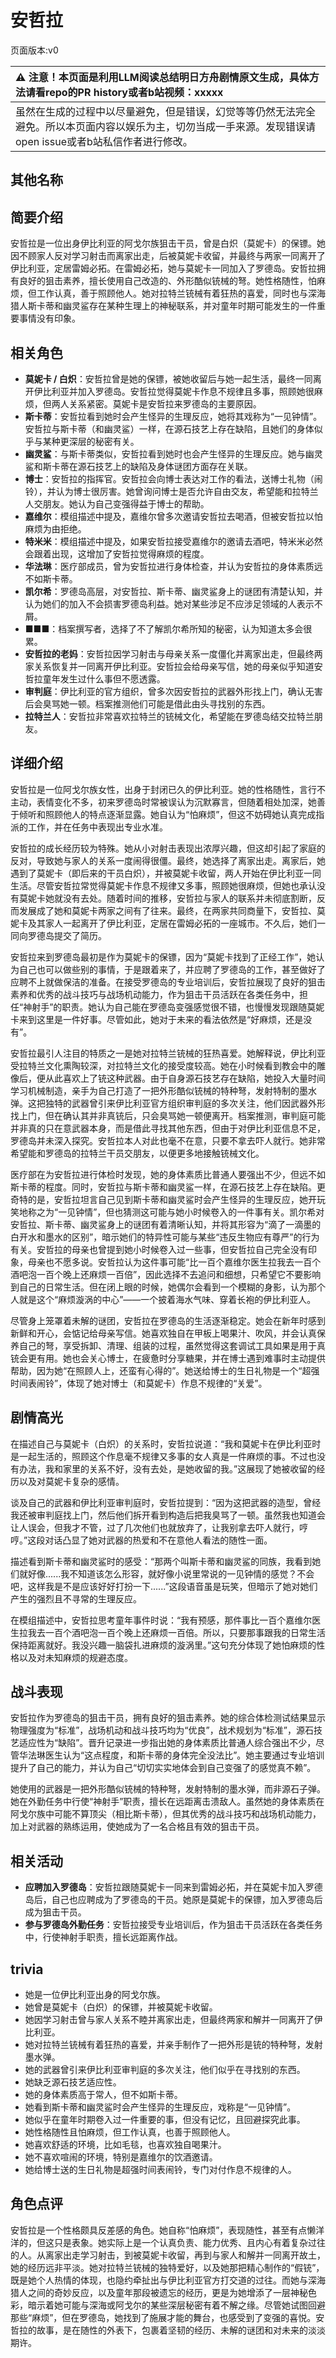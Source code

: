 # 安哲拉
页面版本:v0
 

| :warning: 注意！本页面是利用LLM阅读总结明日方舟剧情原文生成，具体方法请看repo的PR history或者b站视频：xxxxx           |
|:----------------------------|
| 虽然在生成的过程中以尽量避免，但是错误，幻觉等等仍然无法完全避免。所以本页面内容以娱乐为主，切勿当成一手来源。发现错误请open issue或者b站私信作者进行修改。|



## 其他名称

## 简要介绍
安哲拉是一位出身伊比利亚的阿戈尔族狙击干员，曾是白炽（莫妮卡）的保镖。她因不顾家人反对学习射击而离家出走，后被莫妮卡收留，并最终与两家一同离开了伊比利亚，定居雷姆必拓。在雷姆必拓，她与莫妮卡一同加入了罗德岛。安哲拉拥有良好的狙击素养，擅长使用自己改造的、外形酷似铳械的弩。她性格随性，怕麻烦，但工作认真，善于照顾他人。她对拉特兰铳械有着狂热的喜爱，同时也与深海猎人斯卡蒂和幽灵鲨存在某种生理上的神秘联系，并对童年时期可能发生的一件重要事情没有印象。
## 相关角色
-   **莫妮卡 / 白炽**：安哲拉曾是她的保镖，被她收留后与她一起生活，最终一同离开伊比利亚并加入罗德岛。安哲拉觉得莫妮卡作息不规律且多事，照顾她很麻烦，但两人关系紧密。莫妮卡是安哲拉来罗德岛的主要原因。
-   **斯卡蒂**：安哲拉看到她时会产生怪异的生理反应，她将其戏称为“一见钟情”。安哲拉与斯卡蒂（和幽灵鲨）一样，在源石技艺上存在缺陷，且她们的身体似乎与某种更深层的秘密有关。
-   **幽灵鲨**：与斯卡蒂类似，安哲拉看到她时也会产生怪异的生理反应。她与幽灵鲨和斯卡蒂在源石技艺上的缺陷及身体谜团方面存在关联。
-   **博士**：安哲拉的指挥官。安哲拉会向博士表达对工作的看法，送博士礼物（闹铃），并认为博士很厉害。她曾询问博士是否允许自由交友，希望能和拉特兰人交朋友。她认为自己变强得益于博士的帮助。
-   **嘉维尔**：模组描述中提及，嘉维尔曾多次邀请安哲拉去喝酒，但被安哲拉以怕麻烦为由拒绝。
-   **特米米**：模组描述中提及，如果安哲拉接受嘉维尔的邀请去酒吧，特米米必然会跟着出现，这增加了安哲拉觉得麻烦的程度。
-   **华法琳**：医疗部成员，曾为安哲拉进行身体检查，并认为安哲拉的身体素质远不如斯卡蒂。
-   **凯尔希**：罗德岛高层，对安哲拉、斯卡蒂、幽灵鲨身上的谜团有清楚认知，并认为她们的加入不会损害罗德岛利益。她对某些涉足不应涉足领域的人表示不屑。
-   **■■■**：档案撰写者，选择了不了解凯尔希所知的秘密，认为知道太多会很累。
-   **安哲拉的老妈**：安哲拉因学习射击与母亲关系一度僵化并离家出走，但最终两家关系恢复并一同离开伊比利亚。安哲拉会给母亲写信，她的母亲似乎知道安哲拉童年发生过什么事但不愿透露。
-   **审判庭**：伊比利亚的官方组织，曾多次因安哲拉的武器外形找上门，确认无害后会臭骂她一顿。档案推测他们可能是借此由头寻找别的东西。
-   **拉特兰人**：安哲拉非常喜欢拉特兰的铳械文化，希望能在罗德岛结交拉特兰朋友。
## 详细介绍
安哲拉是一位阿戈尔族女性，出身于封闭已久的伊比利亚。她的性格随性，言行不主动，表情变化不多，初来罗德岛时常被误认为沉默寡言，但随着相处加深，她善于倾听和照顾他人的特点逐渐显露。她自认为“怕麻烦”，但这不妨碍她认真完成指派的工作，并在任务中表现出专业水准。

安哲拉的成长经历较为特殊。她从小对射击表现出浓厚兴趣，但这却引起了家庭的反对，导致她与家人的关系一度闹得很僵。最终，她选择了离家出走。离家后，她遇到了莫妮卡（即后来的干员白炽），并被莫妮卡收留，两人开始在伊比利亚一同生活。尽管安哲拉常觉得莫妮卡作息不规律又多事，照顾她很麻烦，但她也承认没有莫妮卡她就没有去处。随着时间的推移，安哲拉与家人的联系并未彻底割断，反而发展成了她和莫妮卡两家之间有了往来。最终，在两家共同商量下，安哲拉、莫妮卡及其家人一起离开了伊比利亚，定居在雷姆必拓的一座城市。不久后，她们一同向罗德岛提交了简历。

安哲拉来到罗德岛最初是作为莫妮卡的保镖，因为“莫妮卡找到了正经工作”，她认为自己也可以做些别的事情，于是跟着来了，并应聘了罗德岛的工作，甚至做好了应聘不上就做保洁的准备。在接受罗德岛的专业培训后，安哲拉展现了良好的狙击素养和优秀的战斗技巧与战场机动能力，作为狙击干员活跃在各类任务中，担任“神射手”的职责。她认为自己能在罗德岛变强感觉很不错，也慢慢发现跟随莫妮卡来到这里是一件好事。尽管如此，她对于未来的看法依然是“好麻烦，还是没有”。

安哲拉最引人注目的特质之一是她对拉特兰铳械的狂热喜爱。她解释说，伊比利亚受拉特兰文化熏陶较深，对拉特兰文化的接受度较高。她在小时候看到教会中的雕像后，便从此喜欢上了铳这种武器。由于自身源石技艺存在缺陷，她投入大量时间学习机械制造，亲手为自己打造了一把外形酷似铳械的特种弩，发射特制的墨水弹。这把独特的武器曾引来伊比利亚官方组织审判庭的多次关注，他们因武器外形找上门，但在确认其并非真铳后，只会臭骂她一顿便离开。档案推测，审判庭可能并非真的只在意武器本身，而是借此寻找其他东西，但由于对伊比利亚信息不足，罗德岛并未深入探究。安哲拉本人对此也毫不在意，只要不拿去吓人就行。她非常希望能和罗德岛的拉特兰干员交朋友，以便更多地接触铳械文化。

医疗部在为安哲拉进行体检时发现，她的身体素质比普通人要强出不少，但远不如斯卡蒂的程度。同时，安哲拉与斯卡蒂和幽灵鲨一样，在源石技艺上存在缺陷。更奇特的是，安哲拉坦言自己见到斯卡蒂和幽灵鲨时会产生怪异的生理反应，她开玩笑地称之为“一见钟情”，但也猜测这可能与她小时候卷入的一件事有关。凯尔希对安哲拉、斯卡蒂、幽灵鲨身上的谜团有着清晰认知，并将其形容为“滴了一滴墨的白开水和墨水的区别”，暗示她们的特异性可能与某些“违反生物应有尊严”的行为有关。安哲拉的母亲也曾提到她小时候卷入过一些事，但安哲拉自己完全没有印象，母亲也不愿多说。安哲拉认为这件事可能“比一百个嘉维尔医生拉我去一百个酒吧泡一百个晚上还麻烦一百倍”，因此选择不去追问和细想，只希望它不要影响到自己的日常生活。但在闭上眼的时候，她偶尔会看到一个模糊的身影，认为那个人就是这个“麻烦漩涡的中心”——一个披着海水气味、穿着长袍的伊比利亚人。

尽管身上笼罩着未解的谜团，安哲拉在罗德岛的生活逐渐稳定。她会在新年时感到新鲜和开心，会惦记给母亲写信。她喜欢独自在甲板上喝果汁、吹风，并会认真保养自己的弩，享受拆卸、清理、组装的过程，虽然觉得这套调试工具如果是用于真铳会更有用。她也会关心博士，在疲惫时分享糖果，并在博士遇到难事时主动提供帮助，因为她“在照顾人上，还蛮有心得的”。她送给博士的生日礼物是一个“超强时间表闹铃”，体现了她对博士（和莫妮卡）作息不规律的“关爱”。
## 剧情高光
在描述自己与莫妮卡（白炽）的关系时，安哲拉说道：“我和莫妮卡在伊比利亚时是一起生活的，照顾这个作息毫不规律又多事的女人真是一件麻烦的事。不过也没有办法，我和家里的关系不好，没有去处，是她收留的我。”这展现了她被收留的经历以及对莫妮卡复杂的感情。

谈及自己的武器和伊比利亚审判庭时，安哲拉提到：“因为这把武器的造型，曾经我还被审判庭找上门，然后他们拆开看到构造后把我臭骂了一顿。虽然我也知道会让人误会，但我才不管，过了几次他们也就放弃了，让我别拿去吓人就行，哼哼。”这段对话凸显了她对武器的热爱和不在意他人看法的随性一面。

描述看到斯卡蒂和幽灵鲨时的感受：“那两个叫斯卡蒂和幽灵鲨的同族，我看到她们就好像......我不知道该怎么形容，就好像小说里常说的一见钟情的感觉？不会吧，这样我是不是应该好好打扮一下......”这段语音虽是玩笑，但暗示了她对她们产生的强烈且不寻常的生理反应。

在模组描述中，安哲拉思考童年事件时说：“我有预感，那件事比一百个嘉维尔医生拉我去一百个酒吧泡一百个晚上还麻烦一百倍。所以，只要那事跟我的日常生活保持距离就好。我没兴趣一脑袋扎进麻烦的漩涡里。”这句充分体现了她怕麻烦的性格以及对未知麻烦的规避态度。
## 战斗表现
安哲拉作为罗德岛的狙击干员，拥有良好的狙击素养。她的综合体检测试结果显示物理强度为“标准”，战场机动和战斗技巧均为“优良”，战术规划为“标准”，源石技艺适应性为“缺陷”。晋升记录进一步指出她的身体素质比普通人综合强出不少，尽管华法琳医生认为“这点程度，和斯卡蒂的身体完全没法比”。她主要通过专业培训提升了自己的能力，并认为自己“切切实实地体会到自己变强了的感觉真不赖”。

她使用的武器是一把外形酷似铳械的特种弩，发射特制的墨水弹，而非源石子弹。她在外勤任务中行使“神射手”职责，擅长在远距离击溃敌人。虽然她的身体素质在阿戈尔族中可能不算顶尖（相比斯卡蒂），但其优秀的战斗技巧和战场机动能力，加上对武器的熟练运用，使她成为了一名合格且有效的狙击干员。
## 相关活动
-   **应聘加入罗德岛**：安哲拉跟随莫妮卡一同来到雷姆必拓，并在莫妮卡加入罗德岛后，自己也应聘成为了罗德岛的干员。她原是莫妮卡的保镖，加入罗德岛后成为狙击干员。
-   **参与罗德岛外勤任务**：安哲拉接受专业培训后，作为狙击干员活跃在各类任务中，行使神射手职责，擅长远距离作战。
## trivia
*   她是一位伊比利亚出身的阿戈尔族。
*   她曾是莫妮卡（白炽）的保镖，并被莫妮卡收留。
*   她因学习射击曾与家人关系不睦并离家出走，但最终两家和解并一同离开了伊比利亚。
*   她对拉特兰铳械有着狂热的喜爱，并亲手制作了一把外形是铳的特种弩，发射墨水弹。
*   她的武器曾引来伊比利亚审判庭的多次关注，他们似乎在寻找别的东西。
*   她缺乏源石技艺适应性。
*   她的身体素质高于常人，但不如斯卡蒂。
*   她看到斯卡蒂和幽灵鲨时会产生怪异的生理反应，戏称是“一见钟情”。
*   她似乎在童年时期卷入过一件重要的事，但没有记忆，且回避探究此事。
*   她性格随性且怕麻烦，但工作认真，也善于照顾他人。
*   她喜欢舒适的环境，比如毛毯，也喜欢独自喝果汁。
*   她不喜欢喧闹的环境，特别是嘉维尔的饮酒邀请。
*   她给博士送的生日礼物是超强时间表闹铃，专门对付作息不规律的人。
## 角色点评
安哲拉是一个性格颇具反差感的角色。她自称“怕麻烦”，表现随性，甚至有点懒洋洋的，但这只是表象。她实际上是一个认真负责、能力优秀、且内心有着复杂过往的人。从离家出走学习射击，到被莫妮卡收留，再到与家人和解并一同离开故土，她的经历远非平淡。她对拉特兰铳械的独特爱好，以及她那把精心制作的“假铳”，既是她个人热情的体现，也隐约牵扯出与伊比利亚官方打交道的过往。而她与深海猎人之间的奇妙反应，以及童年那段被遗忘的经历，更是为她增添了一层神秘色彩，暗示着她可能与深海或阿戈尔的某些深层秘密有着不解之缘。尽管她试图回避那些“麻烦”，但在罗德岛，她找到了施展才能的舞台，也感受到了变强的喜悦。安哲拉的故事，是在随性的外表下，包裹着坚韧的经历、未解的谜团和对未来的淡淡期许。